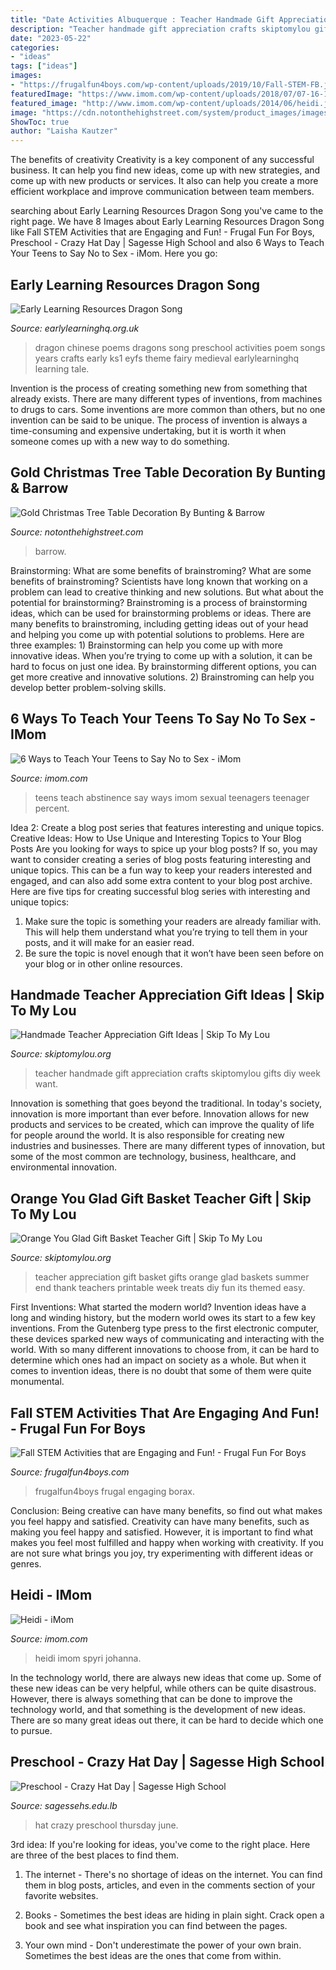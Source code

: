 ```yaml
---
title: "Date Activities Albuquerque : Teacher Handmade Gift Appreciation Crafts Skiptomylou Gifts Diy Week Want"
description: "Teacher handmade gift appreciation crafts skiptomylou gifts diy week want"
date: "2023-05-22"
categories:
- "ideas"
tags: ["ideas"]
images:
- "https://frugalfun4boys.com/wp-content/uploads/2019/10/Fall-STEM-FB.jpg"
featuredImage: "https://www.imom.com/wp-content/uploads/2018/07/07-16-18-sexual-abstinence.jpg"
featured_image: "http://www.imom.com/wp-content/uploads/2014/06/heidi.jpg"
image: "https://cdn.notonthehighstreet.com/system/product_images/images/001/892/849/original_gold-christmas-tree-table-decoration.jpg"
ShowToc: true
author: "Laisha Kautzer"
---
```



The benefits of creativity
Creativity is a key component of any successful business. It can help you find new ideas, come up with new strategies, and come up with new products or services. It also can help you create a more efficient workplace and improve communication between team members.

	

		
searching about Early Learning Resources Dragon Song you've came to the right page. We have 8 Images about Early Learning Resources Dragon Song like Fall STEM Activities that are Engaging and Fun! - Frugal Fun For Boys, Preschool - Crazy Hat Day | Sagesse High School and also 6 Ways to Teach Your Teens to Say No to Sex - iMom. Here you go:
		
    
## Early Learning Resources Dragon Song

<img loading=lazy src="https://www.earlylearninghq.org.uk/wp-content/uploads/2012/03/Can-you-see-the-dragon-prev.jpg" onerror="this.onerror=null;this.src='https://tse4.mm.bing.net/th?id=OIP.vs0q-gKgh9DoHohCeDCiTAAAAA&amp;pid=15.1';" alt="Early Learning Resources Dragon Song">

_Source: earlylearninghq.org.uk_

>dragon chinese poems dragons song preschool activities poem songs years crafts early ks1 eyfs theme fairy medieval earlylearninghq learning tale. 

	

Invention is the process of creating something new from something that already exists. There are many different types of inventions, from machines to drugs to cars. Some inventions are more common than others, but no one invention can be said to be unique. The process of invention is always a time-consuming and expensive undertaking, but it is worth it when someone comes up with a new way to do something.

    
## Gold Christmas Tree Table Decoration By Bunting &amp; Barrow

<img loading=lazy src="https://cdn.notonthehighstreet.com/system/product_images/images/001/892/849/original_gold-christmas-tree-table-decoration.jpg" onerror="this.onerror=null;this.src='https://tse1.mm.bing.net/th?id=OIP.Fdk1iwr9ypdyGGz5OUxVEgHaJ4&amp;pid=15.1';" alt="Gold Christmas Tree Table Decoration By Bunting &amp; Barrow">

_Source: notonthehighstreet.com_

>barrow. 

	

Brainstorming: What are some benefits of brainstroming?
What are some benefits of brainstroming? Scientists have long known that working on a problem can lead to creative thinking and new solutions. But what about the potential for brainstorming? Brainstroming is a process of brainstorming ideas, which can be used for brainstorming problems or ideas. There are many benefits to brainstroming, including getting ideas out of your head and helping you come up with potential solutions to problems. Here are three examples: 1) Brainstorming can help you come up with more innovative ideas. When you’re trying to come up with a solution, it can be hard to focus on just one idea. By brainstorming different options, you can get more creative and innovative solutions. 2) Brainstroming can help you develop better problem-solving skills.

    
## 6 Ways To Teach Your Teens To Say No To Sex - IMom

<img loading=lazy src="https://www.imom.com/wp-content/uploads/2018/07/07-16-18-sexual-abstinence.jpg" onerror="this.onerror=null;this.src='https://tse3.mm.bing.net/th?id=OIP.qnq5Kun0eYS0I-5-8GDW7QHaDt&amp;pid=15.1';" alt="6 Ways to Teach Your Teens to Say No to Sex - iMom">

_Source: imom.com_

>teens teach abstinence say ways imom sexual teenagers teenager percent. 

	

Idea 2: Create a blog post series that features interesting and unique topics.
Creative Ideas: How to Use Unique and Interesting Topics to Your Blog Posts 
Are you looking for ways to spice up your blog posts? If so, you may want to consider creating a series of blog posts featuring interesting and unique topics. This can be a fun way to keep your readers interested and engaged, and can also add some extra content to your blog post archive. Here are five tips for creating successful blog series with interesting and unique topics:

1. Make sure the topic is something your readers are already familiar with. This will help them understand what you’re trying to tell them in your posts, and it will make for an easier read.
2. Be sure the topic is novel enough that it won’t have been seen before on your blog or in other online resources.

    
## Handmade Teacher Appreciation Gift Ideas | Skip To My Lou

<img loading=lazy src="http://www.skiptomylou.org/wp-content/uploads/2014/04/handmade-teacher-ideas-1.jpg" onerror="this.onerror=null;this.src='https://tse4.mm.bing.net/th?id=OIP.zuOoaYburoffQ9fGBc1u1gHaKl&amp;pid=15.1';" alt="Handmade Teacher Appreciation Gift Ideas | Skip To My Lou">

_Source: skiptomylou.org_

>teacher handmade gift appreciation crafts skiptomylou gifts diy week want. 

	

Innovation is something that goes beyond the traditional. In today's society, innovation is more important than ever before. Innovation allows for new products and services to be created, which can improve the quality of life for people around the world. It is also responsible for creating new industries and businesses. There are many different types of innovation, but some of the most common are technology, business, healthcare, and environmental innovation.

    
## Orange You Glad Gift Basket Teacher Gift | Skip To My Lou

<img loading=lazy src="http://www.skiptomylou.org/wp-content/uploads/2015/04/teacher-appreciation-gift-basket-4.jpg" onerror="this.onerror=null;this.src='https://tse2.mm.bing.net/th?id=OIP.gIyjAeC9EwTA1BdayVdXXQHaKl&amp;pid=15.1';" alt="Orange You Glad Gift Basket Teacher Gift | Skip To My Lou">

_Source: skiptomylou.org_

>teacher appreciation gift basket gifts orange glad baskets summer end thank teachers printable week treats diy fun its themed easy. 

	

First Inventions: What started the modern world?
Invention ideas have a long and winding history, but the modern world owes its start to a few key inventions. From the Gutenberg type press to the first electronic computer, these devices sparked new ways of communicating and interacting with the world. With so many different innovations to choose from, it can be hard to determine which ones had an impact on society as a whole. But when it comes to invention ideas, there is no doubt that some of them were quite monumental.

    
## Fall STEM Activities That Are Engaging And Fun! - Frugal Fun For Boys

<img loading=lazy src="https://frugalfun4boys.com/wp-content/uploads/2019/10/Fall-STEM-FB.jpg" onerror="this.onerror=null;this.src='https://tse1.mm.bing.net/th?id=OIP.OK49Idtl6gQqDdYOUybtDgHaHa&amp;pid=15.1';" alt="Fall STEM Activities that are Engaging and Fun! - Frugal Fun For Boys">

_Source: frugalfun4boys.com_

>frugalfun4boys frugal engaging borax. 

	

Conclusion: Being creative can have many benefits, so find out what makes you feel happy and satisfied.
Creativity can have many benefits, such as making you feel happy and satisfied. However, it is important to find what makes you feel most fulfilled and happy when working with creativity. If you are not sure what brings you joy, try experimenting with different ideas or genres.

    
## Heidi - IMom

<img loading=lazy src="http://www.imom.com/wp-content/uploads/2014/06/heidi.jpg" onerror="this.onerror=null;this.src='https://tse4.mm.bing.net/th?id=OIP.oLpfukcb77wZQ7bJ-nc3PwHaLH&amp;pid=15.1';" alt="Heidi - iMom">

_Source: imom.com_

>heidi imom spyri johanna. 

	

In the technology world, there are always new ideas that come up. Some of these new ideas can be very helpful, while others can be quite disastrous. However, there is always something that can be done to improve the technology world, and that something is the development of new ideas. There are so many great ideas out there, it can be hard to decide which one to pursue.

    
## Preschool - Crazy Hat Day | Sagesse High School

<img loading=lazy src="http://sagessehs.edu.lb/sites/default/files/styles/photo_gallery_thumb__200x150_/public/photo-gallery/img_9593_resize.jpg?itok=e1gE5uFW" onerror="this.onerror=null;this.src='https://tse1.mm.bing.net/th?id=OIP.0ELHjYGVklxTIGDvyaGmxgHaFj&amp;pid=15.1';" alt="Preschool - Crazy Hat Day | Sagesse High School">

_Source: sagessehs.edu.lb_

>hat crazy preschool thursday june. 

	

3rd idea:
If you're looking for ideas, you've come to the right place. Here are three of the best places to find them.
1. The internet - There's no shortage of ideas on the internet. You can find them in blog posts, articles, and even in the comments section of your favorite websites.

2. Books - Sometimes the best ideas are hiding in plain sight. Crack open a book and see what inspiration you can find between the pages.

3. Your own mind - Don't underestimate the power of your own brain. Sometimes the best ideas are the ones that come from within.

